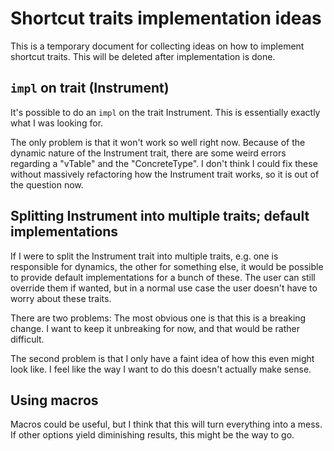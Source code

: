 # Shortcut traits implementation ideas

This is a temporary document for collecting ideas on how to implement shortcut
traits. This will be deleted after implementation is done.

## `impl` on trait (Instrument)

It's possible to do an `impl` on the trait Instrument. This is essentially
exactly what I was looking for.

The only problem is that it won't work so well right now. Because of the dynamic
nature of the Instrument trait, there are some weird errors regarding a "vTable"
and the "ConcreteType". I don't think I could fix these without massively
refactoring how the Instrument trait works, so it is out of the question now.

## Splitting Instrument into multiple traits; default implementations

If I were to split the Instrument trait into multiple traits, e.g. one is
responsible for dynamics, the other for something else, it would be possible
to provide default implementations for a bunch of these. The user can still
override them if wanted, but in a normal use case the user doesn't have to
worry about these traits.

There are two problems: The most obvious one is that this is a breaking change.
I want to keep it unbreaking for now, and that would be rather difficult.

The second problem is that I only have a faint idea of how this even might look
like. I feel like the way I want to do this doesn't actually make sense.

## Using macros

Macros could be useful, but I think that this will turn everything into a mess.
If other options yield diminishing results, this might be the way to go.
